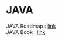 # JAVA
JAVA Roadmap : [link](https://roadmap.sh/java) <br> 
JAVA Book : [link](https://github.com/KKBUGHUNTER/JAVA/blob/main/resources/README.md) <br>
